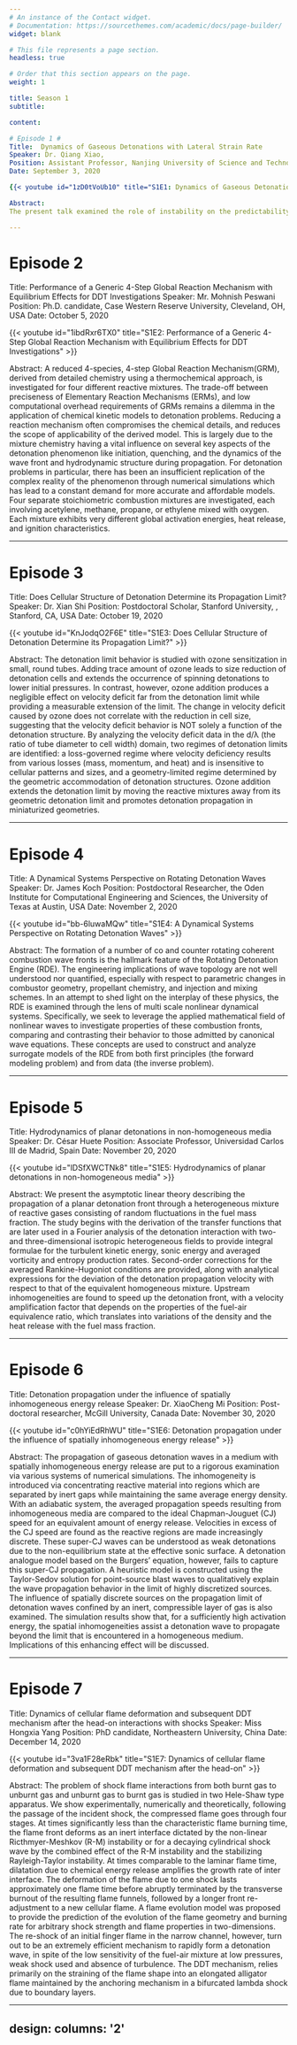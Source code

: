 ```yaml
---
# An instance of the Contact widget.
# Documentation: https://sourcethemes.com/academic/docs/page-builder/
widget: blank

# This file represents a page section.
headless: true

# Order that this section appears on the page.
weight: 1

title: Season 1
subtitle:

content:

# Episode 1 #
Title:  Dynamics of Gaseous Detonations with Lateral Strain Rate
Speaker: Dr. Qiang Xiao, 
Position: Assistant Professor, Nanjing University of Science and Technology, Jiangsu, China
Date: September 3, 2020

{{< youtube id="1zD0tVoUb10" title="S1E1: Dynamics of Gaseous Detonations with Lateral Strain Rate" >}}

Abstract:
The present talk examined the role of instability on the predictability of detonation dynamics by investigating detonations in mixtures with varying levels of cellular instability, from the less unstable hydrogen-oxygen-argon system to the highly unstable methane-oxygen. Steady detonation waves, propagated in channels with exponentially enlarging cross-sections, were obtained at the macro-scale. For all the mixtures tested, the characteristic D−K relationships, relating the detonation mean propagation speed with lateral flow divergence, were obtained directly from experiments and as well from the generalized ZND model with lateral strain rates using detailed chemical kinetics. The comparisons first demonstrated the excellent agreement between experiments and the ZND model predictions for the weakly unstable hydrogen-oxygen-argon detonations, while significant departures for the highly unstable hydrocarbon-oxygen detonations. The results further showed that the degree of departure between experiments and the theoretical predictions increases significantly with the detonation instability level. Such a strong link between the departure level and the detonation instability can be clarified by the role of significant unreacted gas pockets in the ignition and propagation mechanism of unstable detonations. Finally, a novel quasi-2D approach modelling the lateral boundary layer losses using Mirels’ theory was proposed for evaluating the effect of boundary layer losses on 2D detonation cellular structures.

---
```

# Episode 2 #
Title: Performance of a Generic 4-Step Global Reaction Mechanism with Equilibrium Effects for DDT Investigations
Speaker: Mr. Mohnish Peswani
Position: Ph.D. candidate, Case Western Reserve University, Cleveland, OH, USA
Date: October 5, 2020

{{< youtube id="1ibdRxr6TX0" title="S1E2: Performance of a Generic 4-Step Global Reaction Mechanism with Equilibrium Effects for DDT Investigations" >}}

Abstract: 
A reduced 4-species, 4-step Global Reaction Mechanism(GRM), derived from detailed chemistry using a thermochemical approach, is investigated for four different reactive mixtures. The trade-off between preciseness of Elementary Reaction Mechanisms (ERMs), and
low computational overhead requirements of GRMs remains a dilemma in the application of chemical kinetic models to detonation problems. Reducing a reaction mechanism often compromises the chemical details, and reduces the scope of applicability of the derived model. This is largely due to the mixture chemistry having a vital influence on several key aspects of the detonation phenomenon like initiation, quenching, and the dynamics of the wave front and hydrodynamic structure during propagation. For detonation problems in particular, there has been an insufficient replication of the complex reality of the phenomenon through numerical simulations which has lead to a constant demand for more accurate and affordable models.
Four separate stoichiometric combustion mixtures are investigated, each involving acetylene, methane, propane, or ethylene mixed with oxygen. Each mixture exhibits very different global activation energies, heat release, and ignition characteristics.

---
# Episode 3 #
Title: Does Cellular Structure of Detonation Determine its Propagation Limit?
Speaker: Dr. Xian Shi
Position: Postdoctoral Scholar, Stanford University, , Stanford, CA, USA 
Date: October 19, 2020

{{< youtube id="KnJodqO2F6E" title="S1E3: Does Cellular Structure of Detonation Determine its Propagation Limit?" >}}

Abstract:
The detonation limit behavior is studied with ozone sensitization in small, round tubes. Adding trace amount of ozone leads to size reduction of detonation cells and extends the occurrence of spinning detonations to lower initial pressures. In contrast, however, ozone addition produces a negligible effect on velocity deficit far from the detonation limit while providing a measurable extension of the limit. The change in velocity deficit caused by ozone does not correlate with the reduction in cell size, suggesting that the velocity deficit behavior is NOT solely a function of the detonation structure. By analyzing the velocity deficit data in the d/λ (the ratio of tube diameter to cell width) domain, two regimes of detonation limits are identified: a loss-governed regime where velocity deficiency results from various losses (mass, momentum, and heat) and is insensitive to cellular patterns and sizes, and a geometry-limited regime determined by the geometric accommodation of detonation structures. Ozone addition extends the detonation limit by moving the reactive mixtures away from its geometric detonation limit and promotes detonation propagation in miniaturized geometries.

---
# Episode 4 #
Title: A Dynamical Systems Perspective on Rotating Detonation Waves
Speaker: Dr. James Koch
Position: Postdoctoral Researcher, the Oden Institute for Computational Engineering and Sciences, the University of Texas at Austin, USA 
Date: November 2, 2020

{{< youtube id="bb-6luwaMQw" title="S1E4: A Dynamical Systems Perspective on Rotating Detonation Waves" >}}

Abstract:
The formation of a number of co and counter rotating coherent combustion wave fronts is the hallmark feature of the Rotating Detonation Engine (RDE). The engineering implications of wave topology are not well understood nor quantified, especially with respect to parametric changes in combustor geometry, propellant chemistry, and injection and mixing schemes. In an attempt to shed light on the interplay of these physics, the RDE is examined through the lens of multi scale nonlinear dynamical systems. Specifically, we seek to leverage the applied mathematical field of nonlinear waves to investigate properties of these combustion fronts, comparing and contrasting their behavior to those admitted by canonical wave equations. These concepts are used to construct and analyze surrogate models of the RDE from both first principles (the forward modeling problem) and from data (the inverse problem).

---
# Episode 5 #
Title: Hydrodynamics of planar detonations in non-homogeneous media
Speaker: Dr. César Huete
Position: Associate Professor, Universidad Carlos III de Madrid, Spain 
Date: November 20, 2020

{{< youtube id="lDSfXWCTNk8" title="S1E5: Hydrodynamics of planar detonations in non-homogeneous media" >}}

Abstract:
We present the asymptotic linear theory describing the propagation of a planar detonation front through a heterogeneous mixture of reactive gases consisting of random fluctuations in the fuel mass fraction. The study begins with the derivation of the transfer functions that are later used in a Fourier analysis of the detonation interaction with two- and three-dimensional isotropic heterogeneous fields to provide integral formulae for the turbulent kinetic energy, sonic energy and averaged vorticity and entropy production rates. Second-order corrections for the averaged Rankine-Hugoniot conditions are provided, along with analytical expressions for the deviation of the detonation propagation velocity with respect to that of the equivalent homogeneous mixture. Upstream inhomogeneities are found to speed up the detonation front, with a velocity amplification factor that depends on the properties of the fuel-air equivalence ratio, which translates into variations of the density and the heat release with the fuel mass fraction.

---
# Episode 6 #
Title: Detonation propagation under the influence of spatially inhomogeneous energy release
Speaker: Dr. XiaoCheng Mi
Position: Post-doctoral researcher, McGill University, Canada 
Date: November 30, 2020

{{< youtube id="c0hYiEdRhWU" title="S1E6: Detonation propagation under the influence of spatially inhomogeneous energy release" >}}

Abstract:
The propagation of gaseous detonation waves in a medium with spatially inhomogeneous energy release are put to a rigorous examination via various systems of numerical simulations. The inhomogeneity is introduced via concentrating reactive material into regions which are separated by inert gaps while maintaining the same average energy density. With an adiabatic system, the averaged propagation speeds resulting from inhomogeneous media are compared to the ideal Chapman-Jouguet (CJ) speed for an equivalent amount of energy release. Velocities in excess of the CJ speed are found as the reactive regions are made increasingly discrete. These super-CJ waves can be understood as weak detonations due to the non-equilibrium state at the effective sonic surface. A detonation analogue model based on the Burgers’ equation, however, fails to capture this super-CJ propagation. A heuristic model is constructed using the Taylor-Sedov solution for point-source blast waves to qualitatively explain the wave propagation behavior in the limit of highly discretized sources. The influence of spatially discrete sources on the propagation limit of detonation waves confined by an inert, compressible layer of gas is also examined. The simulation results show that, for a sufficiently high activation energy, the spatial inhomogeneities assist a detonation wave to propagate beyond the limit that is encountered in a homogeneous medium. Implications of this enhancing effect will be discussed.

---
# Episode 7 #
Title: Dynamics of cellular flame deformation and subsequent DDT mechanism after the head-on interactions with shocks
Speaker: Miss Hongxia Yang
Position: PhD candidate, Northeastern University, China
Date: December 14, 2020

{{< youtube id="3va1F28eRbk" title="S1E7: Dynamics of cellular flame deformation and subsequent DDT mechanism after the head-on" >}}

Abstract:
The problem of shock flame interactions from both burnt gas to unburnt gas and unburnt gas to burnt gas is studied in two Hele-Shaw type apparatus. We show experimentally, numerically and theoretically, following the passage of the incident shock, the compressed flame goes through four stages. At times significantly less than the characteristic flame burning time, the flame front deforms as an inert interface dictated by the non-linear Ricthmyer-Meshkov (R-M) instability or for a decaying cylindrical shock wave by the combined effect of the R-M instability and the stabilizing Rayleigh-Taylor instability. At times comparable to the laminar flame time, dilatation due to chemical energy release amplifies the growth rate of inter interface. The deformation of the flame due to one shock lasts approximately one flame time before abruptly terminated by the transverse burnout of the resulting flame funnels, followed by a longer front re-adjustment to a new cellular flame. A flame evolution model was proposed to provide the prediction of the evolution of the flame geometry and burning rate for arbitrary shock strength and flame properties in two-dimensions. The re-shock of an initial finger flame in the narrow channel, however, turn out to be an extremely efficient mechanism to rapidly form a detonation wave, in spite of the low sensitivity of the fuel-air mixture at low pressures, weak shock used and absence of turbulence. The DDT mechanism, relies primarily on the straining of the flame shape into an elongated alligator flame maintained by the anchoring mechanism in a bifurcated lambda shock due to boundary layers.

---
  
design:
  columns: '2'
---
